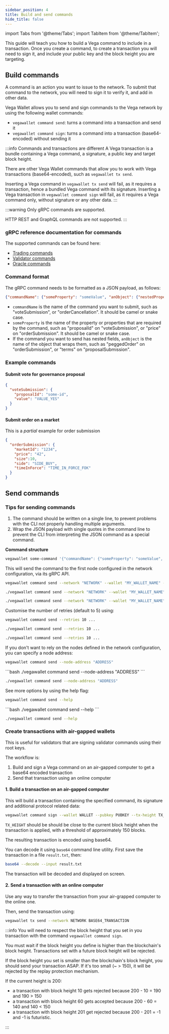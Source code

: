 ```yaml
---
sidebar_position: 4
title: Build and send commands
hide_title: false
---
```


import Tabs from '@theme/Tabs';
import TabItem from '@theme/TabItem';

This guide will teach you how to build a Vega command to include in a transaction. Once you create a command, to create a transaction you will need to sign it, and include your public key and the block height you are targeting.

## Build commands

A command is an action you want to issue to the network. To submit that command to the network, you will need to sign it to verify it, and add in other data. 

Vega Wallet allows you to send and sign commands to the Vega network by using the following wallet commands:
* `vegawallet command send`: turns a command into a transaction and send it
* `vegawallet command sign`: turns a command into a transaction (base64-encoded) without sending it

:::info Commands and transactions are different
A Vega transaction is a bundle containing a Vega command, a signature, a public key and target block height.

There are other Vega Wallet commands that allow you to work with Vega transactions (base64-encoded), such as `vegawallet tx send`.

Inserting a Vega command in `vegawallet tx send` will fail, as it requires a transaction, hence a bundled Vega command with its signature.
Inserting a Vega transaction in `vegawallet command sign` will fail, as it requires a Vega command only, without signature or any other data.
:::

:::warning
Only gRPC commands are supported.

HTTP REST and GraphQL commands are not supported.
:::

### gRPC reference documentation for commands

The supported commands can be found here:

* [Trading commands](https://docs.vega.xyz/protodocs/vega/commands/v1/commands.proto)
* [Validator commands](https://docs.vega.xyz/protodocs/vega/commands/v1/validator_commands.proto)
* [Oracle commands](https://docs.vega.xyz/protodocs/vega/commands/v1/oracles.proto)

### Command format

The gRPC command needs to be formatted as a JSON payload, as follows:

```json
{"commandName": {"someProperty": "someValue", "anObject": {"nestedProperty":42}}}
```

* `commandName` is the name of the command you want to submit, such as "voteSubmission", or "orderCancellation". It should be camel or snake case.
* `someProperty` is the name of the property or properties that are required by the command, such as "proposalId" on "voteSubmission", or "price" on "orderSubmission". It should be camel or snake case.
* If the command you want to send has nested fields, `anObject` is the name of the object that wraps them, such as "peggedOrder" on "orderSubmission", or "terms" on "proposalSubmission".

### Example commands

#### Submit vote for governance proposal

```json
{
  "voteSubmission": {
    "proposalId": "some-id",
    "value": "VALUE_YES"
  }
}
```

#### Submit order on a market

This is a _partial_ example for order submission

```json
{
  "orderSubmission": {
    "marketId": "1234", 
    "price": "42", 
    "size":10, 
    "side": "SIDE_BUY", 
    "timeInForce": "TIME_IN_FORCE_FOK"
  }
}
```

## Send commands 

### Tips for sending commands

1. The command should be written on a single line, to prevent problems with the CLI not properly handling multiple arguments.
2. Wrap the JSON payload with single quotes in the command line to prevent the CLI from interpreting the JSON command as a special command.

**Command structure**
```bash
vegawallet some-command '{"commandName": {"someProperty": "someValue", "anObject": {"nestedProperty":42}}}'
```

This will send the command to the first node configured in the network configuration, via its gRPC API.

<Tabs groupId="operating-systems">
<TabItem value="windows" label="Windows">

```bash
vegawallet command send --network "NETWORK" --wallet "MY_WALLET_NAME" --pubkey "MY_PUBLIC_KEY"
```
</TabItem>
<TabItem value="mac" label="MacOS">

```bash
./vegawallet command send --network "NETWORK" --wallet "MY_WALLET_NAME" --pubkey "MY_PUBLIC_KEY"
```
</TabItem>
<TabItem value="linux" label="Linux">

```bash
./vegawallet command send --network "NETWORK" --wallet "MY_WALLET_NAME" --pubkey "MY_PUBLIC_KEY"
```
</TabItem>
</Tabs>

Customise the number of retries (default to 5) using:

<Tabs groupId="operating-systems">
<TabItem value="windows" label="Windows">

```bash
vegawallet command send --retries 10 ...
```
</TabItem>
<TabItem value="mac" label="MacOS">

```bash
./vegawallet command send --retries 10 ...
```
</TabItem>
<TabItem value="linux" label="Linux">

```bash
./vegawallet command send --retries 10 ...

```
</TabItem>
</Tabs>

If you don't want to rely on the nodes defined in the network configuration, you can specify a node address:

<Tabs groupId="operating-systems">
<TabItem value="windows" label="Windows">

```bash
vegawallet command send --node-address "ADDRESS"
```
</TabItem>
<TabItem value="mac" label="MacOS">
```bash
./vegawallet command send --node-address "ADDRESS"
```
</TabItem>

<TabItem value="linux" label="Linux">

```bash
./vegawallet command send --node-address "ADDRESS"
```
</TabItem>
</Tabs>

See more options by using the help flag:

<Tabs groupId="operating-systems">
<TabItem value="windows" label="Windows">

```bash
vegawallet command send --help
```
</TabItem>
<TabItem value="mac" label="MacOS">
```bash
./vegawallet command send --help
```
</TabItem>

<TabItem value="linux" label="Linux">

```bash
./vegawallet command send --help
```
</TabItem>
</Tabs>


### Create transactions with air-gapped wallets

This is useful for validators that are signing validator commands using their root keys.

The workflow is:
1. Build and sign a Vega command on an air-gapped computer to get a base64 encoded transaction
2. Send that transaction using an online computer


#### 1. Build a transaction on an air-gapped computer

This will build a transaction containing the specified command, its signature and additional protocol related data:

```bash
vegawallet command sign --wallet WALLET --pubkey PUBKEY --tx-height TX_HEIGHT COMMAND
```

`TX_HEIGHT` should be should be close to the current block height when the transaction is applied, with a threshold of approximately 150 blocks.

The resulting transaction is encoded using base64.

You can decode it using `base64` command line utility. First save the transaction in a file `result.txt`, then:
```bash
base64 --decode --input result.txt
```

The transaction will be decoded and displayed on screen.

#### 2. Send a transaction with an online computer

Use any way to transfer the transaction from your air-grapped computer to the online one.

Then, send the transaction using:

```bash
vegawallet tx send --network NETWORK BASE64_TRANSACTION
```

:::info
You will need to respect the block height that you set in you transaction with the command `vegawallet command sign`.

You must wait if the block height you define is higher than the blockchain's block height. Transactions set with a future block height will be rejected.

If the block height you set is smaller than the blockchain's block height, you should send your transaction ASAP. If it's too small (~ > 150), it will be rejected by the replay protection mechanism.

If the current height is 200:

* a transaction with block height 10 gets rejected because 200 - 10 = 190 and 190 > 150
* a transaction with block height 60 gets accepted because 200 - 60 = 140 and 140 < 150
* a transaction with block height 201 get rejected because 200 - 201 = -1 and -1 is futuristic.

:::
